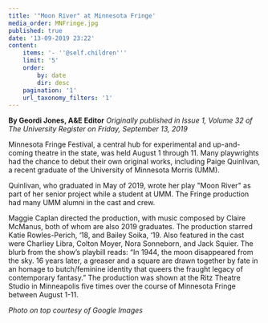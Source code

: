 ```yaml
---
title: '"Moon River" at Minnesota Fringe'
media_order: MNFringe.jpg
published: true
date: '13-09-2019 23:22'
content:
    items: '- ''@self.children'''
    limit: '5'
    order:
        by: date
        dir: desc
    pagination: '1'
    url_taxonomy_filters: '1'
---
```


**By Geordi Jones, A&E Editor** _Originally published in Issue 1, Volume 32 of The University Register on Friday, September 13, 2019_

Minnesota Fringe Festival, a central hub for experimental and up-and-coming theatre in the state, was held August 1 through 11. Many playwrights had the chance to debut their own original works, including Paige Quinlivan, a recent graduate of the University of Minnesota Morris (UMM).

Quinlivan, who graduated in May of 2019, wrote her play "Moon River" as part of her senior project while a student at UMM. The Fringe production had many UMM alumni in the cast and crew.

Maggie Caplan directed the production, with music composed by Claire McManus, both of whom are also 2019 graduates. The production starred Katie Rowles-Perich, ‘18, and Bailey Soika, ‘19. Also featured in the cast were Charliey Libra, Colton Moyer, Nora Sonneborn, and Jack Squier. The blurb from the show’s playbill reads: “In 1944, the moon disappeared from the sky. 16 years later, a greaser and a square are drawn together by fate in an homage to butch/feminine identity that queers the fraught legacy of contemporary fantasy.” The production was shown at the Ritz Theatre Studio in Minneapolis five times over the course of Minnesota Fringe between August 1-11.

_Photo on top courtesy of Google Images_